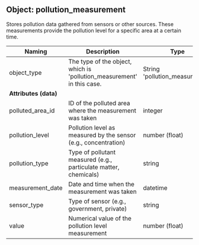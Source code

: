 ## Object: pollution_measurement

Stores pollution data gathered from sensors or other sources. These measurements provide the pollution level for a specific area at a certain time.

| Naming            | Description                                                        | Type                | Unique | Required |
|-------------------|--------------------------------------------------------------------|---------------------|--------|----------|
| object_type       | The type of the object, which is 'pollution_measurement' in this case. | String 'pollution_measurement' | No | Yes      |
| **Attributes (data)** |                                                             |                     |        |          |
| polluted_area_id  | ID of the polluted area where the measurement was taken            | integer             | No     | Yes      |
| pollution_level   | Pollution level as measured by the sensor (e.g., concentration)     | number (float)      | No     | Yes      |
| pollution_type    | Type of pollutant measured (e.g., particulate matter, chemicals)    | string              | No     | Yes      |
| measurement_date  | Date and time when the measurement was taken                        | datetime            | No     | Yes      |
| sensor_type       | Type of sensor (e.g., government, private)                         | string              | No     | Yes      |
| value             | Numerical value of the pollution level measurement                 | number (float)      | No     | Yes      |